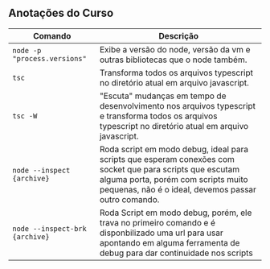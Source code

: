 ## Anotações do Curso

| Comando | Descrição |
| --------| -----------|
| `node -p "process.versions"` | Exibe a versão do node, versão da vm e outras bibliotecas que o node também. |
| `tsc` | Transforma todos os arquivos typescript no diretório atual em  arquivo javascript. |
| `tsc -W` |"Escuta" mudanças em tempo de desenvolvimento  nos arquivos typescript e  transforma todos os arquivos typescript no diretório atual em  arquivo javascript. |
| `node --inspect {archive}` | Roda script em modo debug, ideal para scripts que esperam conexões com socket que para scripts que escutam alguma porta, porém com scripts muito pequenas, não é o ideal, devemos passar outro comando.
| `node --inspect-brk {archive}` | Roda Script em modo debug, porém, ele trava no primeiro comando e é disponbilizado uma url para usar apontando em alguma ferramenta de debug para dar continuidade nos scripts


